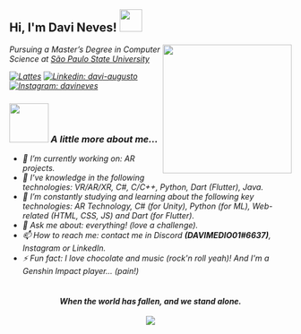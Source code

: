 <h2> Hi, I'm Davi Neves! <img src="https://media.giphy.com/media/oL3kDXFGkBc9a/giphy.gif" width="40"></h2>
<img align='right' src="https://media.giphy.com/media/U3rYyVWOhXp64Yxr3r/giphy.gif" width="230">
<p><em>Pursuing a Master’s Degree in Computer Science at <a href="https://www.fc.unesp.br/#!/">São Paulo State University</a><br/>

<!--
[![Discord: DAVIMEDIO01#6637](https://img.shields.io/badge/DAVIMEDIO01-%237289DA.svg?&style=for-the-badge&logo=discord&logoColor=white)](https://discord.com/app)
-->
<!--
[![Facebook: davi-neves](https://img.shields.io/badge/Davi_Neves-%231877F2.svg?&style=for-the-badge&logo=facebook&logoColor=white)](https://www.facebook.com/davi.augusto.neves)
-->
[![Lattes](https://img.shields.io/badge/CV_Lattes-1B6AC6.svg?&style=for-the-badge&logo=null&logoColor=white)](https://lattes.cnpq.br/7534742373493737)
[![Linkedin: davi-augusto](https://img.shields.io/badge/davi_augusto-%230077B5.svg?&style=for-the-badge&logo=linkedin&logoColor=white)](https://www.linkedin.com/in/davi-augusto/)
[![Instagram: davineves](https://img.shields.io/badge/Davi_Neves-%23E4405F.svg?&style=for-the-badge&logo=instagram&logoColor=white)](https://www.instagram.com/davimedio01/)
</p>

### <img src="https://media.tenor.com/UAoW5D4BtZEAAAAi/bocchi-the-rock-bocchi-trash.gif" width="70"> A little more about me...

- 🔭 I’m currently working on: AR projects.
- 💼 I've knowledge in the following technologies: VR/AR/XR, C#, C/C++, Python, Dart (Flutter), Java.
- 🌱 I’m constantly studying and learning about the following key technologies: AR Technology, C# (for Unity), Python (for ML), Web-related (HTML, CSS, JS) and Dart (for Flutter).
- 💬 Ask me about: everything! (love a challenge).
- 📫 How to reach me: contact me in Discord <b>(DAVIMEDIO01#6637)</b>, Instagram or LinkedIn.
- ⚡ Fun fact: I love chocolate and music (rock'n roll yeah)! And I'm a Genshin Impact player... (pain!)<br/><br/>

<h4 align='center'>When the world has fallen, and we stand alone.</h4>

<p>
<p align="center">
  <img src="https://spotify-github-profile.vercel.app/api/view?uid=davimedio01&cover_image=true"> 
</p>
<!--
<h4 align='center'>Quando os outros homens seguirem cegamente a verdade, lembra-te...Nada é verdade.</h4>
<h4 align='center'>Quando os outros homens estiverem limitados pela moralidade ou pela lei, lembra-te...Tudo é permitido.</h4>
-->
